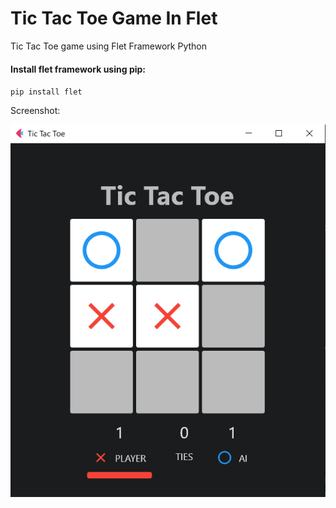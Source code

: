 # Tic Tac Toe Game In Flet
Tic Tac Toe game using Flet Framework Python 

#### Install flet framework using pip:

<code>pip install flet</code>

Screenshot:

![Screenshot](Screenshot.png)
